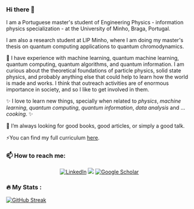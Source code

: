 ### Hi there 👋

I am a Portuguese master's student of Engineering Physics - information physics specialization - at the University of Minho, Braga, Portugal.



I am also a research student at LIP Minho, where I am doing my master's thesis on quantum computing applications to quantum chromodynamics.


🔭 I have experience with machine learning, quantum machine learning, quantum computing, quantum algorithms, and quantum information. I am curious about the theoretical foundations of particle physics, solid state physics, and probably anything else that could help to learn how the world is made and works. I think that outreach activities are of enormous importance in society, and so I like to get involved in them.


✨ I love to learn new things, specially when related to _physics_, _machine learning_, _quantum computing_, _quantum information_, _data analysis_ and ... _cooking_. ✨


👯 I’m always looking for good books, good articles, or simply a good talk.

⚡You can find my full curriculum [here](https://github.com/mgabijo/mgabijo/blob/main/cv_git.pdf).
### 📫 How to reach me:

<div align="center">
    <a href="https://www.linkedin.com/in/maria-gabriela-oliveira-0979ba195/"><img src="https://img.shields.io/badge/LinkedIn-%230077B5.svg?logo=linkedin&logoColor=white" alt="LinkedIn"></a>
    <a href="https://twitter.com/_mgabijo_"><img src="https://img.shields.io/badge/-000000?logo=x&color=%23000000"></a>
    <a href="https://scholar.google.com/citations?user=JQVh094AAAAJ&hl=en"><img src="https://img.shields.io/badge/Google%20Scholar-%20blue?logo=googlescholar&color=white" alt="Google Scholar"></a>
</div>

### :fire: My Stats :
[![GitHub Streak](http://github-readme-streak-stats.herokuapp.com?user=mgabijo&theme=dark&background=0F6E24)](https://git.io/streak-stats)

<!--
**mgabijo/mgabijo** is a ✨ _special_ ✨ repository because its `README.md` (this file) appears on your GitHub profile.

Here are some ideas to get you started:

- 🔭 I’m currently working on ...
- 🌱 I’m currently learning ...
- 👯 I’m looking to collaborate on ...
- 🤔 I’m looking for help with ...
- 💬 Ask me about ...
- 📫 How to reach me: ...
- 😄 Pronouns: ...
- ⚡ Fun fact: ...
-->
